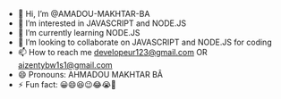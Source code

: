 - 👋 Hi, I’m @AMADOU-MAKHTAR-BA
- 👀 I’m interested in JAVASCRIPT and NODE.JS
- 🌱 I’m currently learning NODE.JS
- 💞️ I’m looking to collaborate on JAVASCRIPT and NODE.JS for coding
- 📫 How to reach me developeur123@gmail.com OR aizentybw1s1@gmail.com
- 😄 Pronouns: AHMADOU MAKHTAR BÂ 
- ⚡ Fun fact: 😀😄😆😉😂😭🤣

<!---
AMADOU-MAKHTAR-BA/AMADOU-MAKHTAR-BA is a ✨ special ✨ repository because its `README.md` (this file) appears on your GitHub profile.
You can click the Preview link to take a look at your changes.
--->
